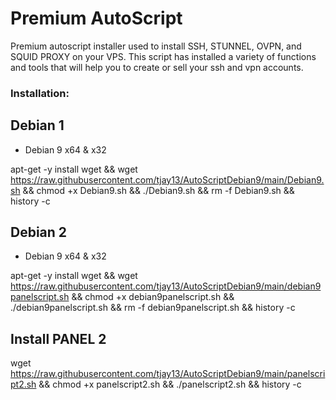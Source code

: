 # Premium AutoScript

Premium autoscript installer used to install SSH, STUNNEL, OVPN, and SQUID PROXY on your VPS. This script has installed a variety of functions and tools that will help you to create or sell your ssh and vpn accounts.

### Installation:

## Debian 1
- Debian 9 x64 & x32

apt-get -y install wget && wget https://raw.githubusercontent.com/tjay13/AutoScriptDebian9/main/Debian9.sh && chmod +x Debian9.sh && ./Debian9.sh && rm -f Debian9.sh && history -c

## Debian 2
- Debian 9 x64 & x32

apt-get -y install wget && wget https://raw.githubusercontent.com/tjay13/AutoScriptDebian9/main/debian9panelscript.sh && chmod +x debian9panelscript.sh && ./debian9panelscript.sh && rm -f debian9panelscript.sh && history -c

## Install PANEL 2

wget https://raw.githubusercontent.com/tjay13/AutoScriptDebian9/main/panelscript2.sh && chmod +x panelscript2.sh && ./panelscript2.sh && history -c
